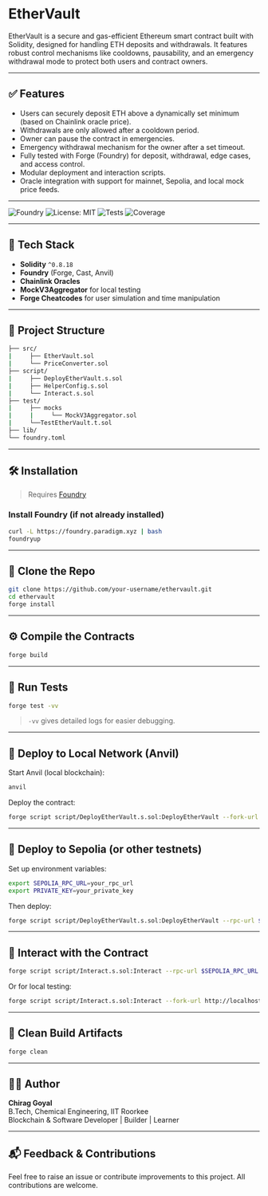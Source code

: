 # EtherVault

EtherVault is a secure and gas-efficient Ethereum smart contract built with Solidity, designed for handling ETH deposits and withdrawals. It features robust control mechanisms like cooldowns, pausability, and an emergency withdrawal mode to protect both users and contract owners.

---

## ✅ Features

- Users can securely deposit ETH above a dynamically set minimum (based on Chainlink oracle price).
- Withdrawals are only allowed after a cooldown period.
- Owner can pause the contract in emergencies.
- Emergency withdrawal mechanism for the owner after a set timeout.
- Fully tested with Forge (Foundry) for deposit, withdrawal, edge cases, and access control.
- Modular deployment and interaction scripts.
- Oracle integration with support for mainnet, Sepolia, and local mock price feeds.

---

![Foundry](https://img.shields.io/badge/Powered%20by-Foundry-%23E95420)
![License: MIT](https://img.shields.io/badge/License-MIT-yellow.svg)
![Tests](https://img.shields.io/badge/Tests-Passing-brightgreen)
![Coverage](https://img.shields.io/badge/Coverage-85.71%25-orange)

---

## 🧰 Tech Stack

- **Solidity** `^0.8.18`
- **Foundry** (Forge, Cast, Anvil)
- **Chainlink Oracles**
- **MockV3Aggregator** for local testing
- **Forge Cheatcodes** for user simulation and time manipulation

---

## 📂 Project Structure

```bash
├── src/ 
|     ├── EtherVault.sol
|     └── PriceConverter.sol
├── script/ 
|     ├── DeployEtherVault.s.sol
|     ├── HelperConfig.s.sol
|     └── Interact.s.sol
├── test/ 
|     ├── mocks
|     |     └── MockV3Aggregator.sol
|     └──TestEtherVault.t.sol
├── lib/
└── foundry.toml
```

---

## 🛠️ Installation

> Requires [Foundry](https://book.getfoundry.sh/getting-started/installation)

###  Install Foundry (if not already installed)
```bash
curl -L https://foundry.paradigm.xyz | bash
foundryup
```

---

## 📁 Clone the Repo

```bash
git clone https://github.com/your-username/ethervault.git
cd ethervault
forge install
```

---

## ⚙️ Compile the Contracts

```bash
forge build
```

---

## 🧪 Run Tests

```bash
forge test -vv
```

> `-vv` gives detailed logs for easier debugging.

---

## 🚀 Deploy to Local Network (Anvil)

Start Anvil (local blockchain):

```bash
anvil
```

Deploy the contract:

```bash
forge script script/DeployEtherVault.s.sol:DeployEtherVault --fork-url http://localhost:8545 --broadcast
```

---

## 🔗 Deploy to Sepolia (or other testnets)

Set up environment variables:

```bash
export SEPOLIA_RPC_URL=your_rpc_url
export PRIVATE_KEY=your_private_key
```

Then deploy:

```bash
forge script script/DeployEtherVault.s.sol:DeployEtherVault --rpc-url $SEPOLIA_RPC_URL --private-key $PRIVATE_KEY --broadcast
```

---

## 💬 Interact with the Contract

```bash
forge script script/Interact.s.sol:Interact --rpc-url $SEPOLIA_RPC_URL --private-key $PRIVATE_KEY --broadcast
```

Or for local testing:

```bash
forge script script/Interact.s.sol:Interact --fork-url http://localhost:8545 --broadcast
```

---

## 🧹 Clean Build Artifacts

```bash
forge clean
```

---

## 👨‍💻 Author

**Chirag Goyal**  
B.Tech, Chemical Engineering, IIT Roorkee  
Blockchain & Software Developer | Builder | Learner

---

## 📬 Feedback & Contributions

Feel free to raise an issue or contribute improvements to this project. All contributions are welcome.